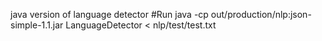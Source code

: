 java version of language detector
#Run
  java -cp out/production/nlp:json-simple-1.1.jar LanguageDetector < nlp/test/test.txt
